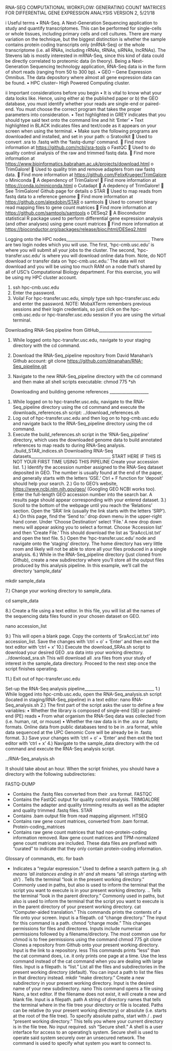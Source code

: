 RNA-SEQ COMPUTATIONAL WORKFLOW:
GENERATING COUNT MATRICES FOR DIFFERENTIAL GENE EXPRESSION ANALYSIS
VERSION 2, 5/21/18

i	Useful terms
•	RNA-Seq.  A Next-Generation Sequencing application to study and quantify transcriptomes.  This can be performed for single-cells or whole tissues, including primary cells and cell cultures.  There are many variation on the technique, but the biggest distinction is whether the sample contains protein coding transcripts only (mRNA-Seq) or the whole transcriptome (i.e. all RNAs, including rRNAs, tRNAs, siRNAs, lncRNAs).  The Stevens lab is mostly interested in mRNA-Seq, since this kind of data could be directly correlated to proteomic data (in theory).  Being a Next-Generation Sequencing technology application, RNA-Seq data is in the form of short reads (ranging from 50 to 300 bp).
•	GEO – Gene Expression Omnibus.  The data depository where almost all gene expression data can be found.
•	HPC cluster– High Powered Computing cluster.

ii	Important considerations before you begin
•	It is vital to know what your data looks like.  Hence, using either a) the published paper or b) the GEO database, you must identify whether your reads are single-end or paired-end.  You must choose the correct program that takes the proper parameters into consideration.
•	Text highlighted in GREY indicates that you should type said text onto the command line and hit ‘Enter’
•	Text highlighted in BLACK indicates files and text/code as it appears on your screen when using the terminal.
•	Make sure the following programs are downloaded and installed, and set in your path:
o	Sratoolkit
	Used to convert .sra to .fastq with the ‘fastq-dump’ command.
	Find more information at https://github.com/ncbi/sra-tools
o	FastQC
	Used to do quality control analysis of the raw and trimmed fastq data.
	Find more information at https://www.bioinformatics.babraham.ac.uk/projects/download.html
o	TrimGalore!
	Used to quality trim and remove adapters from raw fastq data.
	Find more information at https://github.com/FelixKrueger/TrimGalore
o	Miniconda
	A dependency of TrimGalore!
	Find more information at https://conda.io/miniconda.html
o	Cutadapt
	A depdency of TrimGalore!
	See TrimGalore! Github page for details
o	STAR
	Used to map reads from fastq data to a reference genome
	Find more information at https://github.com/alexdobin/STAR
o	samtools
	Used to convert binary read mapping files to gene count matrices
	Find more information at https://github.com/samtools/samtools
o	DESeq2
	A Bioconductor statistical R package used to perform differential gene expression analysis (and other analyses) using gene count matrices
	Find more information at https://bioconductor.org/packages/release/bioc/html/DESeq2.html

Logging onto the HPC nodes_________________________________________
There are two login nodes which you will use.  The first, ‘hpc-cmb.usc.edu’ is where you will submit all your jobs to the cluster.  The second, ‘hpc-transfer.usc.edu’ is where you will download online data from.  Note, do NOT download or transfer data on ‘hpc-cmb.usc.edu.’  The data will not download and you will be using too much RAM on a node that’s shared by all of USC’s Computational Biology department.  For this exercise, you will be using my HPC cluster account.
1)	 ssh hpc-cmb.usc.edu
2)	Enter the password.
3)	Voila!  For hpc-transfer.usc.edu, simply type
ssh hpc-transfer.usc.edu
and enter the password.
NOTE: MobaXTerm remembers previous sessions and their login credentials, so just click on the hpc-cmb.usc.edu or hpc-transfer.usc.edu session if you are using the virtual terminal.

Downloading RNA-Seq pipeline from GitHub__________________________

1)	While logged onto hpc-transfer.usc.edu, navigate to your staging directory with the cd command.
2)	Download the RNA-Seq_pipeline repository from David Manahan’s Github account:
git clone https://github.com/dmanahan/RNA-Seq_pipeline.git

3)	Navigate to the new RNA-Seq_pipeline directory with the cd command and then make all shell scripts executable:
chmod 775 *sh

 
Downloading and building genome references 		___________________
1)	While logged on to hpc-transfer.usc.edu, navigate to the RNA-Seq_pipeline directory using the cd command and execute the downloads_references.sh script:
../download_references.sh
2)	Log out of hpc-transfer.usc.edu and then log on to hpg-cmb.usc.edu and navigate back to the RNA-Seq_pipeline directory using the cd command. 
3)	Execute the build_references.sh script in the ‘RNA-Seq_pipeline’ directory, which uses the downloaded genome data to build annotated references to map reads to during RNA-Seq analysis.
./build_STAR_indices.sh
Downloading RNA-Seq datasets_______________________________________
START HERE IF THIS IS NOT YOUR FIRST TIME USING THIS PIPELINE
Create your accession list.
1.)	Identify the accession number assigned to the RNA-Seq dataset deposited in GEO.  The number is usually found at the end of the paper, and generally starts with the letters ‘GSE.’  Ctrl + F function for ‘deposit’ should help your search.
2.)	Go to GEO’s website, https://www.ncbi.nlm.nih.gov/geo/ (Googling GEO NCBI works too).  Enter the full-length GEO accession number into the search bar.  A results page should appear corresponding with your entered dataset.
3.)	Scroll to the bottom of the webpage until you reach the ‘Relations’ section.  Open the ‘SRA’ link (usually the link starts with the letters ‘SRP’).
4.)	On this page, find the ‘Send to:’ drop down menu in the upper-right hand coner.   Under ‘Choose Destination’ select ‘File.’  A new drop down menu will appear asking you to select a format.  Choose ‘Accession list’ and then ‘Create File.’  This should download the list as ‘SraAccList.txt’ and open the text file.
5.)	Open the ‘hpc-transfer.usc.edu’ node and navigate onto the ‘staging’ directory.  The home directory has very little room and likely will not be able to store all your files produced in a single analysis.
6.)	While in the RNA-Seq_pipeline directory (just cloned from Github), create a new subdirectory where you’ll store all the output files produced by this analysis pipeline.  In this example, we’ll call the directory ‘sample_data’

mkdir sample_data

7.)	Change your working directory to sample_data.

cd sample_data

8.)	Create a file using a text editor.  In this file, you will list all the names of the sequencing data files found in your chosen dataset on GEO.

nano accession_list

9.)	 This will open a blank page.  Copy the contents of ‘SraAccList.txt’ into accession_list.  Save the changes with ‘ctrl + o’ + ‘Enter’ and then exit the text editor with ‘ctrl + x’
10.)	 Execute the download_SRAs.sh script to download your desired GEO .sra data into your working directory.
../download_sra.sh
This will download all .sra files from your study of interest in the sample_data directory.  Proceed to the next step once the script finishes operating.

11.)	 Exit out of hpc-transfer.usc.edu

Set-up the RNA-Seq analysis pipeline__________________________________
1.)	While logged into hpc-cmb.usc.edu, open the RNA-Seq_analysis.sh script (located in staging/RNA-Seq_pipeline) in a text editor:
nano RNA-Seq_analysis.sh
2.)	The first part of the script asks the user to define a few variables:
•	Whether the library is composed of single-end (SE) or paired-end (PE) reads
•	From what organism the RNA-Seq data was collected from (i.e. human, rat, or mouse)
•	Whether the raw data is in the .sra or .fastq formats.  Online data from public databases tend to be in .sra format, while data sequenced at the UPC Genomic Core will be already be in .fastq format.
3.)	Save your changes with ‘ctrl + o’ + ‘Enter’ and then exit the text editor with ‘ctrl + x’
4.)	Navigate to the sample_data directory with the cd command and execute the RNA-Seq analysis script.  

../RNA-Seq_analysis.sh

It should take about an hour.  When the script finishes, you should have a directory with the following subdirectories:

FASTQ-DUMP
-	Contains the .fastq files converted from their .sra format.
FASTQC
-	Contains the FastQC output for quality control analysis.
TRIMGALORE
-	Contains the adapter and quality trimming results as well as the adapter and quality trimmed .fastq files.
STAR
-	Contains .bam output file from read mapping alignment.
HTSEQ
-	Contains raw gene count matrices, converted from .bam format.
Protein-coding_matrices
-	Contains raw gene count matrices that had non-protein-coding information removed.  Raw gene count matrices and TPM-normalized gene count matrices are included.  These data files are prefixed with “curated” to indicate that they only contain protein-coding information.


Glossary of commands, etc. for bash
*	Indicates a “regular expression.”  Used to define a search pattern (e.g. *sh means ‘all instances ending in sh’ and sh* means “all strings starting with sh’)
.	Tells the terminal “look in the present working directory.”  Commonly used in paths, but also is used to inform the terminal that the script you want to execute is in your present working directory.
..	Tells the terminal “look in the parent directory.”  Commonly used in paths, but also is used to inform the terminal that the script you want to execute is in the parent directory of your present working directory.
cat	“Computer-aided translation.”  This commands prints the contents of a file onto your screen.  Input is a filepath.
cd		“change directory.”  The input for this command is a path.
chmod	“change mode.” This changes permissions for files and directores.  Inputs include numerical permissions followed by a filename/directory.  The most common use for chmod is to free permissions using the command chmod 775 <filepath>
git clone	Clones a repository from Github onto your present working directory.  Input is the link to a repository.
less	This commands prints “less” than the cat command does, i.e. it only prints one page at a time.  Use the less command instead of the cat command when you are dealing with large files.  Input is a filepath.
ls	“list.”  List all the files and subdirectories in the present working directory (default).  You can input a path to list the files in that directory instead.
mkdir	“make directory.”  Create a new subdirectory in your present working directory.  Input is the desired name of your new subdirectory.
nano	This command opens a file using Nano, a text editor.  If the filename does not exist, it will create a new and blank file.  Input is a filepath.
path	A string of directory names that tells the terminal where in the file tree your directory or file is located.  Paths can be relative (to your present working directory) or absolute (i.e. starts at the root of the file tree).  To specify absolute paths, start with / .
pwd	“present working directory.”  This tells you where your current directory is in the file tree.  No input required.
ssh	“Secure shell.”  A shell is a user interface for access to an operating’s system.  Secure shell is used to operate said system securely over an unsecured network.  The command is used to specify what system you want to connect to.
